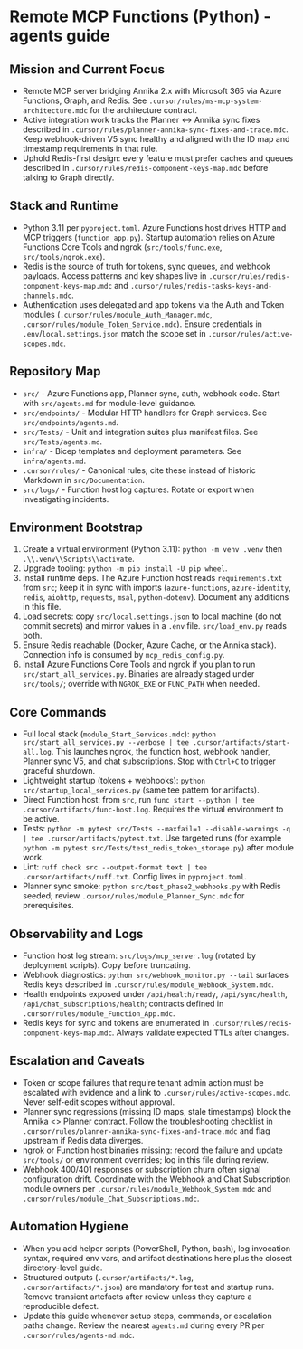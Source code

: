 # Remote MCP Functions (Python) - agents guide

## Mission and Current Focus
- Remote MCP server bridging Annika 2.x with Microsoft 365 via Azure Functions, Graph, and Redis. See `.cursor/rules/ms-mcp-system-architecture.mdc` for the architecture contract.
- Active integration work tracks the Planner <-> Annika sync fixes described in `.cursor/rules/planner-annika-sync-fixes-and-trace.mdc`. Keep webhook-driven V5 sync healthy and aligned with the ID map and timestamp requirements in that rule.
- Uphold Redis-first design: every feature must prefer caches and queues described in `.cursor/rules/redis-component-keys-map.mdc` before talking to Graph directly.

## Stack and Runtime
- Python 3.11 per `pyproject.toml`. Azure Functions host drives HTTP and MCP triggers (`function_app.py`). Startup automation relies on Azure Functions Core Tools and ngrok (`src/tools/func.exe`, `src/tools/ngrok.exe`).
- Redis is the source of truth for tokens, sync queues, and webhook payloads. Access patterns and key shapes live in `.cursor/rules/redis-component-keys-map.mdc` and `.cursor/rules/redis-tasks-keys-and-channels.mdc`.
- Authentication uses delegated and app tokens via the Auth and Token modules (`.cursor/rules/module_Auth_Manager.mdc`, `.cursor/rules/module_Token_Service.mdc`). Ensure credentials in `.env`/`local.settings.json` match the scope set in `.cursor/rules/active-scopes.mdc`.

## Repository Map
- `src/` - Azure Functions app, Planner sync, auth, webhook code. Start with `src/agents.md` for module-level guidance.
- `src/endpoints/` - Modular HTTP handlers for Graph services. See `src/endpoints/agents.md`.
- `src/Tests/` - Unit and integration suites plus manifest files. See `src/Tests/agents.md`.
- `infra/` - Bicep templates and deployment parameters. See `infra/agents.md`.
- `.cursor/rules/` - Canonical rules; cite these instead of historic Markdown in `src/Documentation`.
- `src/logs/` - Function host log captures. Rotate or export when investigating incidents.

## Environment Bootstrap
1. Create a virtual environment (Python 3.11): `python -m venv .venv` then `.\\.venv\\Scripts\\activate`.
2. Upgrade tooling: `python -m pip install -U pip wheel`.
3. Install runtime deps. The Azure Function host reads `requirements.txt` from `src`; keep it in sync with imports (`azure-functions`, `azure-identity`, `redis`, `aiohttp`, `requests`, `msal`, `python-dotenv`). Document any additions in this file.
4. Load secrets: copy `src/local.settings.json` to local machine (do not commit secrets) and mirror values in a `.env` file. `src/load_env.py` reads both.
5. Ensure Redis reachable (Docker, Azure Cache, or the Annika stack). Connection info is consumed by `mcp_redis_config.py`.
6. Install Azure Functions Core Tools and ngrok if you plan to run `src/start_all_services.py`. Binaries are already staged under `src/tools/`; override with `NGROK_EXE` or `FUNC_PATH` when needed.

## Core Commands
- Full local stack (`module_Start_Services.mdc`): `python src/start_all_services.py --verbose | tee .cursor/artifacts/start-all.log`. This launches ngrok, the function host, webhook handler, Planner sync V5, and chat subscriptions. Stop with `Ctrl+C` to trigger graceful shutdown.
- Lightweight startup (tokens + webhooks): `python src/startup_local_services.py` (same tee pattern for artifacts).
- Direct Function host: from `src`, run `func start --python | tee .cursor/artifacts/func-host.log`. Requires the virtual environment to be active.
- Tests: `python -m pytest src/Tests --maxfail=1 --disable-warnings -q | tee .cursor/artifacts/pytest.txt`. Use targeted runs (for example `python -m pytest src/Tests/test_redis_token_storage.py`) after module work.
- Lint: `ruff check src --output-format text | tee .cursor/artifacts/ruff.txt`. Config lives in `pyproject.toml`.
- Planner sync smoke: `python src/test_phase2_webhooks.py` with Redis seeded; review `.cursor/rules/module_Planner_Sync.mdc` for prerequisites.

## Observability and Logs
- Function host log stream: `src/logs/mcp_server.log` (rotated by deployment scripts). Copy before truncating.
- Webhook diagnostics: `python src/webhook_monitor.py --tail` surfaces Redis keys described in `.cursor/rules/module_Webhook_System.mdc`.
- Health endpoints exposed under `/api/health/ready`, `/api/sync/health`, `/api/chat_subscriptions/health`; contracts defined in `.cursor/rules/module_Function_App.mdc`.
- Redis keys for sync and tokens are enumerated in `.cursor/rules/redis-component-keys-map.mdc`. Always validate expected TTLs after changes.

## Escalation and Caveats
- Token or scope failures that require tenant admin action must be escalated with evidence and a link to `.cursor/rules/active-scopes.mdc`. Never self-edit scopes without approval.
- Planner sync regressions (missing ID maps, stale timestamps) block the Annika <> Planner contract. Follow the troubleshooting checklist in `.cursor/rules/planner-annika-sync-fixes-and-trace.mdc` and flag upstream if Redis data diverges.
- ngrok or Function host binaries missing: record the failure and update `src/tools/` or environment overrides; log in this file during review.
- Webhook 400/401 responses or subscription churn often signal configuration drift. Coordinate with the Webhook and Chat Subscription module owners per `.cursor/rules/module_Webhook_System.mdc` and `.cursor/rules/module_Chat_Subscriptions.mdc`.

## Automation Hygiene
- When you add helper scripts (PowerShell, Python, bash), log invocation syntax, required env vars, and artifact destinations here plus the closest directory-level guide.
- Structured outputs (`.cursor/artifacts/*.log`, `.cursor/artifacts/*.json`) are mandatory for test and startup runs. Remove transient artefacts after review unless they capture a reproducible defect.
- Update this guide whenever setup steps, commands, or escalation paths change. Review the nearest `agents.md` during every PR per `.cursor/rules/agents-md.mdc`.
